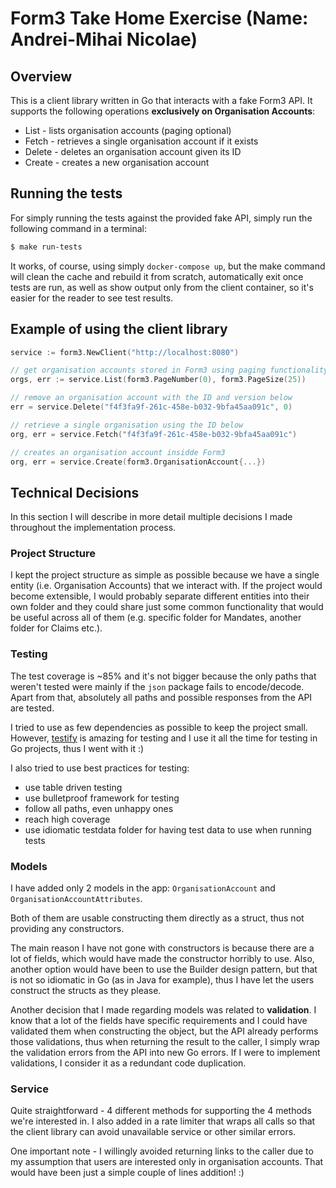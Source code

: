 # Form3 Take Home Exercise (Name: Andrei-Mihai Nicolae)

## Overview

This is a client library written in Go that interacts with a fake Form3 API. It supports the following operations **exclusively on Organisation Accounts**:

* List - lists organisation accounts (paging optional)
* Fetch - retrieves a single organisation account if it exists
* Delete - deletes an organisation account given its ID
* Create - creates a new organisation account

## Running the tests

For simply running the tests against the provided fake API, simply run the following command in a terminal:

```bash
$ make run-tests
```

It works, of course, using simply ```docker-compose up```, but the make command will clean the cache and rebuild it from scratch, automatically exit once tests are run, as well as show output only from the client container, so it's easier for the reader to see test results.

## Example of using the client library

```go
service := form3.NewClient("http://localhost:8080")

// get organisation accounts stored in Form3 using paging functionality
orgs, err := service.List(form3.PageNumber(0), form3.PageSize(25))

// remove an organisation account with the ID and version below
err = service.Delete("f4f3fa9f-261c-458e-b032-9bfa45aa091c", 0)

// retrieve a single organisation using the ID below
org, err = service.Fetch("f4f3fa9f-261c-458e-b032-9bfa45aa091c")

// creates an organisation account insidde Form3
org, err = service.Create(form3.OrganisationAccount{...})
```

## Technical Decisions

In this section I will describe in more detail multiple decisions I made throughout the implementation process.

### Project Structure

I kept the project structure as simple as possible because we have a single entity (i.e. Organisation Accounts) that we interact with. If the project would become extensible, I would probably separate different entities into their own folder and they could share just some common functionality that would be useful across all of them (e.g. specific folder for Mandates, another folder for Claims etc.).

### Testing

The test coverage is ~85% and it's not bigger because the only paths that weren't tested were mainly if the ```json``` package fails to encode/decode. Apart from that, absolutely all paths and possible responses from the API are tested.

I tried to use as few dependencies as possible to keep the project small. However, [testify](https://github.com/stretchr/testify) is amazing for testing and I use it all the time for testing in Go projects, thus I went with it :)

I also tried to use best practices for testing:

* use table driven testing
* use bulletproof framework for testing
* follow all paths, even unhappy ones
* reach high coverage
* use idiomatic testdata folder for having test data to use when running tests

### Models

I have added only 2 models in the app: ```OrganisationAccount``` and ```OrganisationAccountAttributes```. 

Both of them are usable constructing them directly as a struct, thus not providing any constructors. 

The main reason I have not gone with constructors is because there are a lot of fields, which would have made the constructor horribly to use. Also, another option would have been to use the Builder design pattern, but that is not so idiomatic in Go (as in Java for example), thus I have let the users construct the structs as they please.

Another decision that I made regarding models was related to **validation**. I know that a lot of the fields have specific requirements and I could have validated them when constructing the object, but the API already performs those validations, thus when returning the result to the caller, I simply wrap the validation errors from the API into new Go errors. If I were to implement validations, I consider it as a redundant code duplication.

### Service

Quite straightforward - 4 different methods for supporting the 4 methods we're interested in. I also added in a rate limiter that wraps all calls so that the client library can avoid unavailable service or other similar errors.

One important note - I willingly avoided returning links to the caller due to my assumption that users are interested only in organisation accounts. That would have been just a simple couple of lines addition! :)
